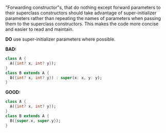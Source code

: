 "Forwarding constructor"s, that do nothing except forward parameters to their 
superclass constructors should take advantage of super-initializer parameters 
rather than repeating the names of parameters when passing them to the 
superclass constructors.  This makes the code more concise and easier to read
and maintain.

**DO** use super-initializer parameters where possible.

**BAD:**
```dart
class A {
  A({int? x, int? y});
}
class B extends A {
  B({int? x, int? y}) : super(x: x, y: y);
}
```

**GOOD:**
```dart
class A {
  A({int? x, int? y});
}
class B extends A {
  B({super.x, super.y});
}
```
